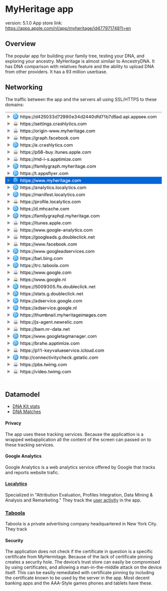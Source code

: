 # MyHeritage app

version: 5.1.0
App store link: https://apps.apple.com/nl/app/myheritage/id477971748?l=en


## Overview
The popular app for building your family tree, testing your DNA, and exploring your ancestry. 
MyHeritage is almost similair to AncestryDNA. It has DNA comparison with relatives feature and 
the ability to upload DNA from other providers. It has a 93 million userbase.

## Networking
The traffic between the app and the servers all using SSL/HTTPS to these domains:

![traffic](https://raw.githubusercontent.com/cookiemonster/research/master/apps/iOS/MyHeritage/MyHeritage-_domains_2019-07-18_18.00.23.png)

## Datamodel

* [DNA Kit stats](https://github.com/cookiemonster/research/blob/master/apps/iOS/MyHeritage/https:/familygraphql.myheritage.com/dna_single_match_get_ethnicities.json)
* [DNA Matches](https://github.com/cookiemonster/research/blob/master/apps/iOS/MyHeritage/https:/familygraphql.myheritage.com/dna_single_match_get_shared_matches.json)


#### Privacy

The app uses these tracking services. Because the applicattion is a wrapped webapplication all the content of the screen can passed on to these tracking services.

#### Google Analytics
Google Analytics is a web analytics service offered by Google that tracks and reports website trafic.

#### [Localytics](https://localytics.com)
Specialized in "Attribution Evaluation, Profiles Integration, Data Mining & Analysis and Remarketing."
They track the [user activity](https://raw.githubusercontent.com/cookiemonster/research/master/apps/iOS/MyHeritage/https%3A/analytics.localytics.com.json) in the app.

### [Taboola](https://taboola.com)
Taboola is a private advertising company headquartered in New York City. They track 

#### Security

The application does not check if the certificate in question is a specific certificate from MyHermitage.
Because of the lack of certificate pinning creates a security hole. The device’s trust store can easily be compromised by using certificates, and allowing a man-in-the-middle attack on the device itself. This can be easiliy remediated with 
certificate pinning by including the certificate known to be used by the server in the app. Most decent banking apps and 
the AAA-Style games phones and tablets have these.
